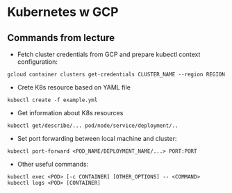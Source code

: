 # Kubernetes w GCP

## Commands from lecture

* Fetch cluster credentials from GCP and prepare kubectl context configuration:
```
gcloud container clusters get-credentials CLUSTER_NAME --region REGION
```

* Crete K8s resource based on YAML file
```
kubectl create -f example.yml
```

* Get information about K8s resources
```
kubectl get/describe/... pod/node/service/deployment/..
```

* Set port forwarding between local machine and cluster:
```
kubectl port-forward <POD_NAME/DEPLOYMENT_NAME/...> PORT:PORT
```

* Other useful commands:
```
kubectl exec <POD> [-c CONTAINER] [OTHER_OPTIONS] -- <COMMAND>
kubectl logs <POD> [CONTAINER]
```
